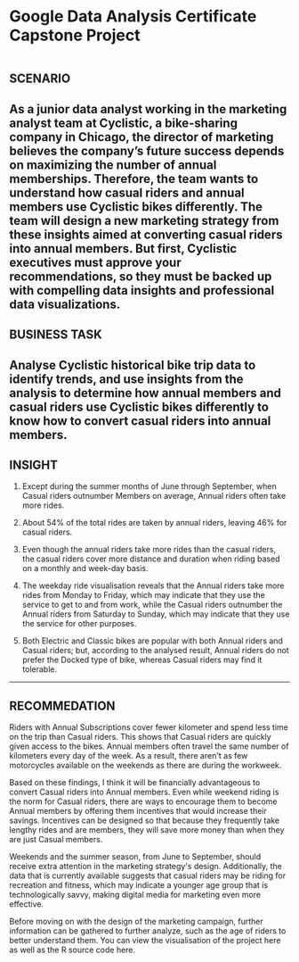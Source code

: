 # **Google Data Analysis Certificate Capstone Project**
![]()

## **SCENARIO**

As a junior data analyst working in the marketing analyst team at Cyclistic, a bike-sharing company in Chicago, the director of marketing believes the company’s future success depends on maximizing the number of annual memberships. Therefore, the team wants to understand how casual riders and annual members use Cyclistic bikes differently. The team will design a new marketing strategy from these insights aimed at converting casual riders into annual members. But first, Cyclistic executives must approve your recommendations, so they must be backed up with compelling data insights and professional data visualizations.
---

## **BUSINESS TASK**

Analyse Cyclistic historical bike trip data to identify trends, and use insights from the analysis to determine how annual members and casual riders use Cyclistic bikes differently to know how to convert casual riders into annual members.
---

## **INSIGHT**

1. Except during the summer months of June through September, when Casual riders outnumber Members on average, Annual riders often take more rides.

2. About 54% of the total rides are taken by annual riders, leaving 46% for casual riders.

3. Even though the annual riders take more rides than the casual riders, the casual riders cover more distance and duration when riding based on a monthly and week-day basis.

4. The weekday ride visualisation reveals that the Annual riders take more rides from Monday to Friday, which may indicate that they use the service to get to and from work, while the Casual riders outnumber the Annual riders from Saturday to Sunday, which may indicate that they use the service for other purposes.

5. Both Electric and Classic bikes are popular with both Annual riders and Casual riders; but, according to the analysed result, Annual riders do not prefer the Docked type of bike, whereas Casual riders may find it tolerable.
---

## **RECOMMEDATION**

Riders with Annual Subscriptions cover fewer kilometer and spend less time on the trip than Casual riders. This shows that Casual riders are quickly given access to the bikes. Annual members often travel the same number of kilometers every day of the week. As a result, there aren't as few motorcycles available on the weekends as there are during the workweek.

Based on these findings, I think it will be financially advantageous to convert Casual riders into Annual members. Even while weekend riding is the norm for Casual riders, there are ways to encourage them to become Annual members by offering them incentives that would increase their savings. Incentives can be designed so that because they frequently take lengthy rides and are members, they will save more money than when they are just Casual members.

Weekends and the summer season, from June to September, should receive extra attention in the marketing strategy's design. Additionally, the data that is currently available suggests that casual riders may be riding for recreation and fitness, which may indicate a younger age group that is technologically savvy, making digital media for marketing even more effective.

Before moving on with the design of the marketing campaign, further information can be gathered to further analyze, such as the age of riders to better understand them.
You can view the visualisation of the project here as well as the R source code here.
